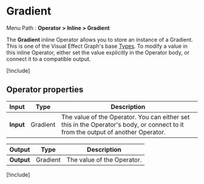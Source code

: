 # Gradient

Menu Path : **Operator > Inline > Gradient**

The **Gradient** inline Operator allows you to store an instance of a Gradient. This is one of the Visual Effect Graph's base [Types](VisualEffectGraphTypeReference.md). To modify a value in this inline Operator, either set the value explicitly in the Operator body, or connect it to a compatible output.

[!include[](Snippets/Operator-InlineIntro.md)]


## Operator properties

| **Input** | **Type** | **Description**                                              |
| --------- | -------- | ------------------------------------------------------------ |
| **Input** | Gradient   | The value of the Operator. You can either set this in the Operator's body, or connect to it from the output of another Operator. |

| **Output** | **Type** | **Description**            |
| ---------- | -------- | -------------------------- |
| **Output** | Gradient   | The value of the Operator. |

[!include[](Snippets/Operator-InlineNotes.md)]
